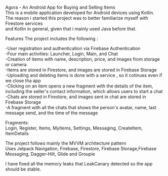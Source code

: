 Agora - An Android App for Buying and Selling Items  
This is a mobile application developed for Android devices using Kotlin.  
The reason i started this project was to better familiarize myself with Firestore services  
and Kotlin in general, given that i mainly used Java before that.

Features
The project includes the following :

-User registration and authentication via Firebase Authentication  
-Four main activities: Launcher, Login, Main, and Chat  
-Creation of items with name, description, price, and images from storage or camera  
-Items are stored in Firestore, and images are stored in Firebase Storage  
-Uploading and deleting items is done with a service , so it cotinues even if we close tha app  
-Clicking on an item opens a new fragment with the details of the item,  
including the seller's contact information, which allows users to start a chat  
-Chats are stored in Firestore, and images sent in chat are stored in Firebase Storage  
-A fragment with all the chats that shows the person's avatar, name, last message send, and the time of the message  

Fragments:  
Login, Register, Items, MyItems, Settings, Messaging, CreateItem, ItemDetails  

The project follows mainly the MVVM architecture pattern  
Uses Jetpack Navigation, Firebase, Firestore, Firebase Storage,Firebase Messaging, Dagger-Hilt, Glide and Groupie 

I have fixed all the memory leaks that LeakCanary detected so the app should be stable.
